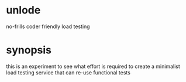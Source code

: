 # unlode

no-frills coder friendly load testing

# synopsis

this is an experiment to see what effort is required to create a minimalist load testing service that can re-use functional tests